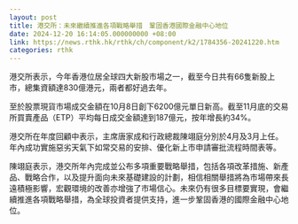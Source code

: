 ```yaml
---
layout: post
title: 港交所：未來繼續推進各項戰略舉措　鞏固香港國際金融中心地位
date: 2024-12-20 16:14:05.000000000 +08:00
link: https://news.rthk.hk/rthk/ch/component/k2/1784356-20241220.htm
categories: rthk
---
```


港交所表示，今年香港位居全球四大新股市場之一，截至今日共有66隻新股上市，總集資額達830億港元，兩者都好過去年。

至於股票現貨市場成交金額在10月8日創下6200億元單日新高。截至11月底的交易所買賣產品（ETP）平均每日成交金額達到187億元，按年增長約34%。

港交所在年度回顧中表示，主席唐家成和行政總裁陳翊庭分別於4月及3月上任。年內成功實施惡劣天氣下如常交易的安排、優化新上市申請審批流程時間表等。

陳翊庭表示，港交所年內完成並公布多項重要戰略舉措，包括各項改革措施、新產品、戰略合作，以及提升面向未來基礎建設的計劃，相信相關舉措將為市場帶來長遠積極影響，宏觀環境的改善亦增強了市場信心。未來仍有很多目標要實現，會繼續推進各項戰略舉措，為全球投資者提供支持，進一步鞏固香港的國際金融中心地位。
